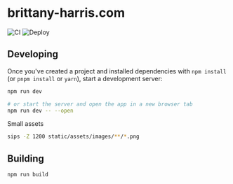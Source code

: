 # brittany-harris.com

![CI](https://github.com/brittharr/brittharr.github.io/actions/workflows/ci.yml/badge.svg)
![Deploy](https://github.com/brittharr/brittharr.github.io/actions/workflows/deploy.yml/badge.svg)

## Developing

Once you've created a project and installed dependencies with `npm install` (or `pnpm install` or `yarn`), start a development server:

```bash
npm run dev

# or start the server and open the app in a new browser tab
npm run dev -- --open
```

Small assets

```bash
sips -Z 1200 static/assets/images/**/*.png
```

## Building

```bash
npm run build
```
